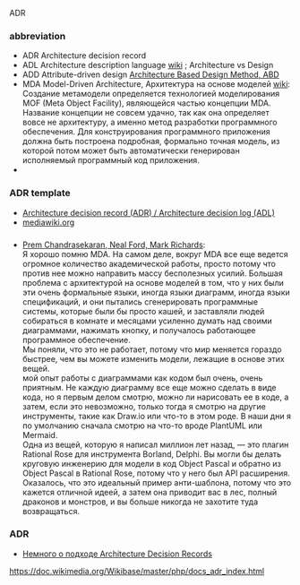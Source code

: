 ADR
### abbreviation 
- ADR Architecture decision record 
- ADL Architecture description language [wiki](https://en.wikipedia.org/wiki/Architecture_description_language) ; Architecture vs Design
- ADD Attribute-driven design [Architecture Based Design Method, ABD](https://en.wikipedia.org/wiki/Attribute-driven_design)
- MDA Model-Driven Architecture, Архитектура на основе моделей [wiki](https://ru.wikipedia.org/wiki/%D0%90%D1%80%D1%85%D0%B8%D1%82%D0%B5%D0%BA%D1%82%D1%83%D1%80%D0%B0,_%D1%83%D0%BF%D1%80%D0%B0%D0%B2%D0%BB%D1%8F%D0%B5%D0%BC%D0%B0%D1%8F_%D0%BC%D0%BE%D0%B4%D0%B5%D0%BB%D1%8C%D1%8E):  Создание метамодели определяется технологией моделирования MOF (Meta Object Facility), являющейся частью концепции MDA. Название концепции не совсем удачно, так как она определяет вовсе не архитектуру, а именно метод разработки программного обеспечения. Для конструирования программного приложения должна быть построена подробная, формально точная модель, из которой потом может быть автоматически генерирован исполняемый программный код приложения.  
- 
### ADR template
- [Architecture decision record (ADR) / Architecture decision log (ADL)](https://pragmatic-km.guide/practices/knowledge-registration/registration/architecture.html)
- [mediawiki.org](https://www.mediawiki.org/wiki/Architecture_decision_record_template)

### 
- [Prem Chandrasekaran, Neal Ford, Mark Richards](https://www.thoughtworks.com/insights/podcasts/technology-podcasts/architecture-as-code):  
Я хорошо помню MDA. На самом деле, вокруг MDA все еще ведется огромное количество академической работы, просто потому что против нее можно направить массу бесполезных усилий. Большая проблема с архитектурой на основе моделей в том, что у них были эти очень формальные языки, иногда языки диаграмм, иногда языки спецификаций, и они пытались сгенерировать программные системы, которые были бы просто кашей, и заставляли людей собираться в комнате и месяцами усиленно думать над своими диаграммами, нажимать кнопку, и получалось работающее программное обеспечение.  
Мы поняли, что это не работает, потому что мир меняется гораздо быстрее, чем вы можете изменить модели, лежащие в основе этих вещей.  
 мой опыт работы с диаграммами как кодом был очень, очень приятным. Не каждую диаграмму все еще можно сделать в виде кода, но я первым делом смотрю, можно ли нарисовать ее в коде, а затем, если это невозможно, только тогда я смотрю на другие инструменты, такие как Draw.io или что-то в этом роде. В наши дни я по умолчанию сначала смотрю на что-то вроде PlantUML или Mermaid.  
Одна из вещей, которую я написал миллион лет назад, — это плагин Rational Rose для инструмента Borland, Delphi. Вы могли бы делать круговую инженерию для модели в код Object Pascal и обратно из Object Pascal в Rational Rose, потому что у него был API расширения.
Оказалось, что это идеальный пример анти-шаблона, потому что это кажется отличной идеей, а затем она приводит вас в лес, полный драконов и монстров, и вы больше никогда не захотите туда возвращаться.  



### ADR
- [Немного о подходе Architecture Decision Records](https://habr.com/ru/companies/otus/articles/840412/)

https://doc.wikimedia.org/Wikibase/master/php/docs_adr_index.html
